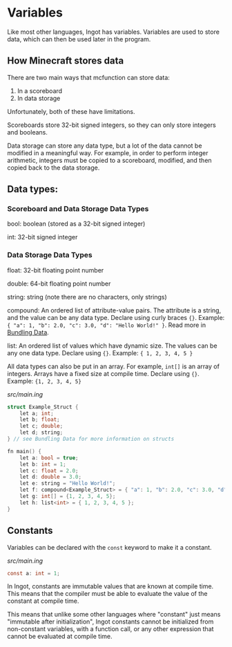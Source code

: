 # Variables

Like most other languages, Ingot has variables. Variables are used to store data, which can then be used later in the program.

## How Minecraft stores data

There are two main ways that mcfunction can store data:

1. In a scoreboard
2. In data storage

Unfortunately, both of these have limitations.

Scoreboards store 32-bit signed integers, so they can only store integers and booleans.

Data storage can store any data type, but a lot of the data cannot be modified in a meaningful way. For example, in order to perform integer arithmetic, integers must be copied to a scoreboard, modified, and then copied back to the data storage.

## Data types:

### Scoreboard and Data Storage Data Types

bool: boolean (stored as a 32-bit signed integer)

int: 32-bit signed integer

### Data Storage Data Types

float: 32-bit floating point number

double: 64-bit floating point number

string: string (note there are no characters, only strings)

compound: An ordered list of attribute-value pairs. The attribute is a string, and the value can be any data type. Declare using curly braces `{}`. Example: `{ "a": 1, "b": 2.0, "c": 3.0, "d": "Hello World!" }`. Read more in [Bundling Data](Bundling-Data.md).

list: An ordered list of values which have dynamic size. The values can be any one data type. Declare using `{}`. Example: `{ 1, 2, 3, 4, 5 }`

All data types can also be put in an array. For example, `int[]` is an array of integers. Arrays have a fixed size at compile time. Declare using `{}`. Example: `{1, 2, 3, 4, 5}`

_src/main.ing_

```C
struct Example_Struct {
    let a; int;
    let b; float;
    let c; double;
    let d; string;
} // see Bundling Data for more information on structs

fn main() {
    let a: bool = true;
    let b: int = 1;
    let c: float = 2.0;
    let d: double = 3.0;
    let e: string = "Hello World!";
    let f: compound<Example_Struct> = { "a": 1, "b": 2.0, "c": 3.0, "d": "Hello World!" };
    let g: int[] = {1, 2, 3, 4, 5};
    let h: list<int> = { 1, 2, 3, 4, 5 };
}
```

## Constants

Variables can be declared with the `const` keyword to make it a constant.

_src/main.ing_
```C
const a: int = 1;
```

In Ingot, constants are immutable values that are known at compile time. This means that the compiler must be able to evaluate the value of the constant at compile time.

This means that unlike some other languages where "constant" just means "immutable after initialization", Ingot constants cannot be initialized from non-constant variables, with a function call, or any other expression that cannot be evaluated at compile time.